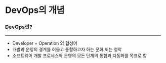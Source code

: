 # DevOps의 개념

### DevOps란?

---

- Developer + Operation 의 합성어
- 개발과 운영의 경계를 허물고 통합하고자 하는 문화 또는 철학
- 소프트웨어 개발 프로세스와 운영의 모든 단계의 통합과 자동화를 목표로 함